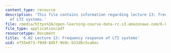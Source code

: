```yaml
---
content_type: resource
description: 'This file contains information regarding lecture 13: frequency response
  of LTI systems.'
file: /media/https%3A/open-learning-course-data-rc.s3.amazonaws.com/6-02-introduction-to-eecs-ii-digital-communication-systems-fall-2012/e755e873f0d98d5f9b9cb31d6c5ca6ec_MIT6_02F12_lec13.pdf
file_type: application/pdf
resourcetype: Document
title: '6.02 Lecture 13: Frequency response of LTI systems'
uid: e755e873-f0d9-8d5f-9b9c-b31d6c5ca6ec
---
```

